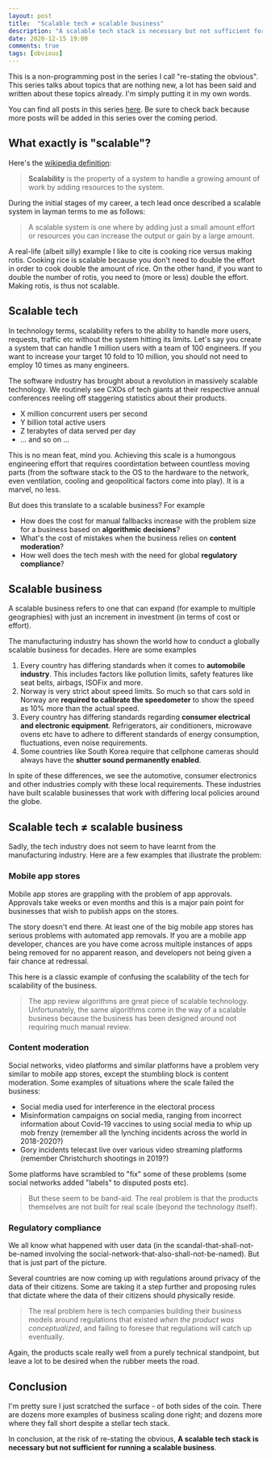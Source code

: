 ```yaml
---
layout: post
title:  "Scalable tech ≠ scalable business"
description: "A scalable tech stack is necessary but not sufficient for running a scalable business"
date: 2020-12-15 19:00
comments: true
tags: [obvious]
---
```


This is a non-programming post in the series I call "re-stating the obvious". This series talks about topics that are nothing new, a lot has been said and written about these topics already. I'm simply putting it in my own words.

You can find all posts in this series [here](/blog/tags/obvious). Be sure to check back because more posts will be added in this series over the coming period.

## What exactly is "scalable"?

Here's the [wikipedia definition](https://en.wikipedia.org/wiki/Scalability):

> **Scalability** is the property of a system to handle a growing amount of work by adding resources to the system.

During the initial stages of my career, a tech lead once described a scalable system in layman terms to me as follows:

> A scalable system is one where by adding just a small amount effort or resources you can increase the output or gain by a large amount.

A real-life (albeit silly) example I like to cite is cooking rice versus making rotis. Cooking rice is scalable because you don't need to double the effort in order to cook double the amount of rice. On the other hand, if you want to double the number of rotis, you need to (more or less) double the effort. Making rotis, is thus not scalable.

## Scalable tech

In technology terms, scalability refers to the ability to handle more users, requests, traffic etc without the system hitting its limits. Let's say you create a system that can handle 1 million users with a team of 100 engineers. If you want to increase your target 10 fold to 10 million, you should not need to employ 10 times as many engineers.

The software industry has brought about a revolution in massively scalable technology. We routinely see CXOs of tech giants at their respective annual conferences reeling off staggering statistics about their products.

  - X million concurrent users per second
  - Y billion total active users
  - Z terabytes of data served per day
  - ... and so on ...

This is no mean feat, mind you. Achieving this scale is a humongous engineering effort that requires coordintation between countless moving parts (from the software stack to the OS to the hardware to the network, even ventilation, cooling and geopolitical factors come into play). It is a marvel, no less.

But does this translate to a scalable business? For example

  - How does the cost for manual fallbacks increase with the problem size for a business based on **algorithmic decisions**?
  - What's the cost of mistakes when the business relies on **content moderation**?
  - How well does the tech mesh with the need for global **regulatory compliance**?

## Scalable business

A scalable business refers to one that can expand (for example to multiple geographies) with just an increment in investment (in terms of cost or effort).

The manufacturing industry has shown the world how to conduct a globally scalable business for decades. Here are some examples

  1. Every country has differing standards when it comes to **automobile industry**. This includes factors like pollution limits, safety features like seat belts, airbags, ISOFix and more.
  1. Norway is very strict about speed limits. So much so that cars sold in Norway are **required to calibrate the speedometer** to show the speed as 10% more than the actual speed.
  1. Every country has differing standards regarding **consumer electrical and electronic equipment**. Refrigerators, air conditioners, microwave ovens etc have to adhere to different standards of energy consumption, fluctuations, even noise requirements.
  1. Some countries like South Korea require that cellphone cameras should always have the **shutter sound permanently enabled**.

In spite of these differences, we see the automotive, consumer electronics and other industries comply with these local requirements. These industries have built scalable businesses that work with differing local policies around the globe.

## Scalable tech ≠ scalable business

Sadly, the tech industry does not seem to have learnt from the manufacturing industry. Here are a few examples that illustrate the problem:

### Mobile app stores

Mobile app stores are grappling with the problem of app approvals. Approvals take weeks or even months and this is a major pain point for businesses that wish to publish apps on the stores.

The story doesn't end there. At least one of the big mobile app stores has serious problems with automated app removals. If you are a mobile app developer, chances are you have come across multiple instances of apps being removed for no apparent reason, and developers not being given a fair chance at redressal.

This here is a classic example of confusing the scalability of the tech for scalability of the business.

> The app review algorithms are great piece of scalable technology. Unfortunately, the same algorithms come in the way of a scalable business because the business has been designed around not requiring much manual review.

### Content moderation

Social networks, video platforms and similar platforms have a problem very similar to mobile app stores, except the stumbling block is content moderation. Some examples of situations where the scale failed the business:

  - Social media used for interference in the electoral process
  - Misinformation campaigns on social media, ranging from incorrect information about Covid-19 vaccines to using social media to whip up mob frenzy (remember all the lynching incidents across the world in 2018-2020?)
  - Gory incidents telecast live over various video streaming platforms (remember Christchurch shootings in 2019?)

Some platforms have scrambled to "fix" some of these problems (some social networks added "labels" to disputed posts etc).

> But these seem to be band-aid. The real problem is that the products themselves are not built for real scale (beyond the technology itself).

### Regulatory compliance

We all know what happened with user data (in the scandal-that-shall-not-be-named involving the social-network-that-also-shall-not-be-named). But that is just part of the picture.

Several countries are now coming up with regulations around privacy of the data of their citizens. Some are taking it a step further and proposing rules that dictate where the data of their citizens should physically reside.

> The real problem here is tech companies building their business models around regulations that existed _when the product was conceptualized_, and failing to foresee that regulations will catch up eventually.

Again, the products scale really well from a purely technical standpoint, but leave a lot to be desired when the rubber meets the road.

## Conclusion

I'm pretty sure I just scratched the surface - of both sides of the coin. There are dozens more examples of business scaling done right; and dozens more where they fall short despite a stellar tech stack.

In conclusion, at the risk of re-stating the obvious, **A scalable tech stack is necessary but not sufficient for running a scalable business**.

